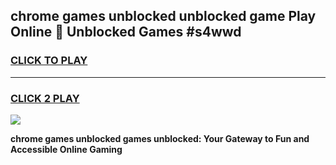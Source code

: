 
## chrome games unblocked unblocked game Play Online 👋 Unblocked Games #s4wwd
<h3>
<a href="https://premium.freeplayer.one?title=chrome_games_unblocked&ref=21F">CLICK TO PLAY</a></h3>
<hr>

<h3>
<a href="https://premium.freeplayer.one?title=chrome_games_unblocked&ref=21F">CLICK 2 PLAY</a>
  
</h3>

<a href="https://premium.freeplayer.one?title=chrome_games_unblocked&ref=21F/"><img src="https://clearcache.store/games.png"></a>


**chrome games unblocked games unblocked: Your Gateway to Fun and Accessible Online Gaming**
